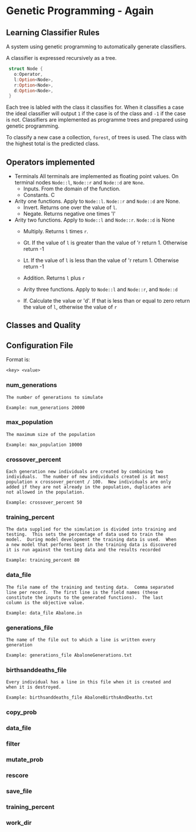 # Genetic Programming - Again #

## Learning Classifier Rules

A system using genetic programming to automatically generate
classifiers.  

A classifier is expressed recursively as a tree.  

```rust
 struct Node {
   o:Operator,
   l:Option<Node>,
   r:Option<Node>,
   d:Option<Node>,
 }
```

Each tree is labled with the class it classifies for.  When it
classifies a case the ideal classifier will output `1` if the case is
of the class and `-1` if the case is not.  Classifiers are implemented
as programme trees and prepared using genetic programming.

To classify a new case a collection, `forest`, of trees is used.  The
class with the highest total is the predicted class.

## Operators implemented ##

* Terminals All terminals are implemented as floating point values.
  On terminal nodes `Node::l`, `Node::r` and `Node::d` are `None`.
   * Inputs. From the domain of the function.
   * Constants. C
* Arity one functions. Apply to `Node::l`. `Node::r` and `Node::d` are None.
   * Invert. Returns one over the value of `l`.
   * Negate. Returns negative one times 'l'
* Arity two functions. Apply to `Node::l` and `Node::r`. `Node::d` is None
   * Multiply. Returns `l` times `r`.
   * Gt. If the value of `l` is greater than the value of 'r return 1.
   Otherwise return -1

   * Lt. If the value of `l` is less than the value of 'r return 1.
     Otherwise return -1

   * Addition. Returns `l` plus `r`

   * Arity three functions.  Apply to `Node::l` and `Node::r`, and
     `Node::d`
   
   * If. Calculate the value or 'd'.  If that is less than or equal to
     zero return the value of `l`, otherwise the value of `r`

## Classes and Quality

## Configuration File

 Format is:

`<key> <value>`

### num_generations ###

    The number of generations to simulate 

    Example: num_generations 20000

### max_population ###

    The maximum size of the population

    Example: max_population 10000

### crossover_percent ###

    Each generation new individuals are created by combining two
    individuals.  The number of new individuals created is at most
    population x crossover_percent / 100.  New individuals are only
    added if they are not already in the population, duplicates are
    not allowed in the population.

    Example: crossover_percent 50

### training_percent ###

    The data supplied for the simulation is divided into training and
    testing.  This sets the percentage of data used to train the
    model.  During model development the training data is used.  When
    a new model that performs best in the training data is discovered
    it is run against the testing data and the results recorded

    Example: training_percent 80

### data_file ###

    The file name of the training and testing data.  Comma separated
    line per record.  The first line is the field names (these
    constitute the inputs to the generated functions).  The last
    column is the objective value.

    Example: data_file Abalone.in
    

### generations_file ###

    The name of the file out to which a line is written every
    generation

    Example: generations_file AbaloneGenerations.txt

### birthsanddeaths_file ###

    Every individual has a line in this file when it is created and
    when it is destroyed.

    Example: birthsanddeaths_file AbaloneBirthsAndDeaths.txt

### copy_prob ###







### data_file ###
### filter ###
### mutate_prob ###
### rescore ###
### save_file ###
### training_percent ###
### work_dir ###